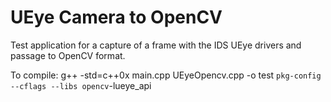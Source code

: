 # UEye Camera to OpenCV

Test application for a capture of a frame with the IDS UEye drivers and passage to OpenCV format.

To compile: g++ -std=c++0x main.cpp UEyeOpencv.cpp -o test `pkg-config --cflags --libs opencv`-lueye_api
